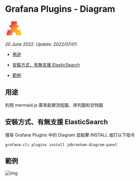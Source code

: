 # Grafana Plugins - Diagram 

![img](Diagram_icon.png)

*20 June 2022. Update: 2022/07/01.*

* [用途](#use)

* [安裝方式、有無支援 ElasticSearch](#install)

* [範例](#example)

<h2 id="use">用途</h2>

利用 mermaid.js 庫來創建流程圖、序列圖和甘特圖

<h2 id="install">安裝方式、有無支援 ElasticSearch</h2>

搜尋 Grafana Plugins 中的 Diagram 並點擊 INSTALL 或打以下指令

    grafana-cli plugins install jdbranham-diagram-panel

<h2 id="example">範例</h2>

![img](AJAX.png)

